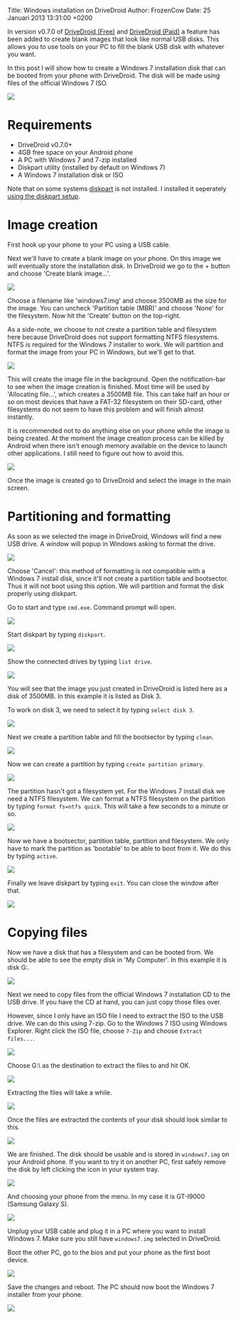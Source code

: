 Title: Windows installation on DriveDroid
Author: FrozenCow
Date: 25 Januari 2013 13:31:00 +0200

In version v0.7.0 of [DriveDroid (Free)](https://play.google.com/store/apps/details?id=com.softwarebakery.drivedroid) and [DriveDroid (Paid)](https://play.google.com/store/apps/details?id=com.softwarebakery.drivedroid.paid) a feature has been added to create blank images that look like normal USB disks. This allows you to use tools on your PC to fill the blank USB disk with whatever you want.

In this post I will show how to create a Windows 7 installation disk that can be booted from your phone with DriveDroid. The disk will be made using files of the official Windows 7 ISO.

<img src="windows-install-on-drivedroid/laptopmobile.jpg" class="box" />

# Requirements

* DriveDroid v0.7.0+
* 4GB free space on your Android phone
* A PC with Windows 7 and 7-zip installed
* Diskpart utility (installed by default on Windows 7)
* A Windows 7 installation disk or ISO

Note that on some systems [diskpart](http://support.microsoft.com/kb/300415) is not installed. I installed it seperately [using the diskpart setup](http://download.microsoft.com/download/win2000platform/DiskPart/1.00.0.1/NT5/EN-US/diskpart_setup.exe).

# Image creation

First hook up your phone to your PC using a USB cable.

Next we'll have to create a blank image on your phone. On this image we will eventually store the installation disk. In DriveDroid we go to the + button and choose 'Create blank image...'.

<img src="windows-install-on-drivedroid/drivedroid01.png" class="box" />

Choose a filename like 'windows7.img' and choose 3500MB as the size for the image. You can uncheck 'Partition table (MBR)' and choose 'None' for the filesystem. Now hit the 'Create' button on the top-right.

As a side-note, we choose to not create a partition table and filesystem here because DriveDroid does not support formatting NTFS filesystems. NTFS is required for the Windows 7 installer to work. We will partition and format the image from your PC in Windows, but we'll get to that.

<img src="windows-install-on-drivedroid/drivedroid02.png" class="box" />

This will create the image file in the background. Open the notification-bar to see when the image creation is finished. Most time will be used by 'Allocating file...', which creates a 3500MB file. This can take half an hour or so on most devices that have a FAT-32 filesystem on their SD-card, other filesystems do not seem to have this problem and will finish almost instantly.

It is recommended not to do anything else on your phone while the image is being created. At the moment the image creation process can be killed by Android when there isn't enough memory available on the device to launch other applications. I still need to figure out how to avoid this.

<img src="windows-install-on-drivedroid/drivedroid03.png" class="box" />

Once the image is created go to DriveDroid and select the image in the main screen.

# Partitioning and formatting

As soon as we selected the image in DriveDroid, Windows will find a new USB drive. A window will popup in Windows asking to format the drive.

<img src="windows-install-on-drivedroid/01.png" class="box" />

Choose 'Cancel': this method of formatting is not compatible with a Windows 7 install disk, since it'll not create a partition table and bootsector. Thus it will not boot using this option. We will partition and format the disk properly using diskpart.

Go to start and type `cmd.exe`. Command prompt will open.

<img src="windows-install-on-drivedroid/02.png" class="box" />

Start diskpart by typing `diskpart`.

<img src="windows-install-on-drivedroid/03.png" class="box" />

Show the connected drives by typing `list drive`.

<img src="windows-install-on-drivedroid/04.png" class="box" />

You will see that the image you just created in DriveDroid is listed here as a disk of 3500MB. In this example it is listed as Disk 3.

To work on disk 3, we need to select it by typing `select disk 3`.

<img src="windows-install-on-drivedroid/05.png" class="box" />

Next we create a partition table and fill the bootsector by typing `clean`.

<img src="windows-install-on-drivedroid/06.png" class="box" />

Now we can create a partition by typing `create partition primary`.

<img src="windows-install-on-drivedroid/07.png" class="box" />

The partition hasn't got a filesystem yet. For the Windows 7 install disk we need a NTFS filesystem. We can format a NTFS filesystem on the partition by typing `format fs=ntfs quick`. This will take a few seconds to a minute or so.

<img src="windows-install-on-drivedroid/08.png" class="box" />

Now we have a bootsector, partition table, partition and filesystem. We only have to mark the partition as 'bootable' to be able to boot from it. We do this by typing `active`.

<img src="windows-install-on-drivedroid/09.png" class="box" />

Finally we leave diskpart by typing `exit`. You can close the window after that.

<img src="windows-install-on-drivedroid/10.png" class="box" />

# Copying files

Now we have a disk that has a filesystem and can be booted from. We should be able to  see the empty disk in 'My Computer'. In this example it is disk G:.

<img src="windows-install-on-drivedroid/11.png" class="box" />

Next we need to copy files from the official Windows 7 installation CD to the USB drive. If you have the CD at hand, you can just copy those files over.

However, since I only have an ISO file I need to extract the ISO to the USB drive. We can do this using 7-zip. Go to the Windows 7 ISO using Windows Explorer. Right click the ISO file, choose `7-Zip` and choose `Extract files...`.

<img src="windows-install-on-drivedroid/12.png" class="box" />

Choose G:\ as the destination to extract the files to and hit OK.

<img src="windows-install-on-drivedroid/13.png" class="box" />

Extracting the files will take a while.

<img src="windows-install-on-drivedroid/14.png" class="box" />

Once the files are extracted the contents of your disk should look similar to this.

<img src="windows-install-on-drivedroid/15.png" class="box" />

We are finished. The disk should be usable and is stored in `windows7.img` on your Android phone. If you want to try it on another PC, first safely remove the disk by left clicking the icon in your system tray.

<img src="windows-install-on-drivedroid/16.png" class="box" />

And choosing your phone from the menu. In my case it is GT-I9000 (Samsung Galaxy S).

<img src="windows-install-on-drivedroid/17.png" class="box" />

Unplug your USB cable and plug it in a PC where you want to install Windows 7. Make sure you still have `windows7.img` selected in DriveDroid.

Boot the other PC, go to the bios and put your phone as the first boot device.

<img src="windows-install-on-drivedroid/18.jpg" class="box" />

Save the changes and reboot. The PC should now boot the Windows 7 installer from your phone.

<img src="windows-install-on-drivedroid/19.jpg" class="box" />